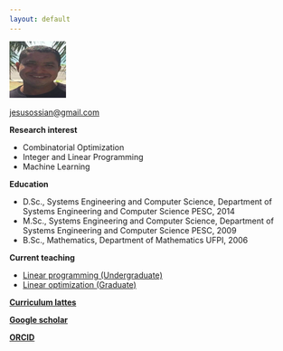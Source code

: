 ```yaml
---
layout: default
---
```


<img src="/assets/images/jossian.png" width="100" height="100">

jesusossian@gmail.com

**Research interest**
- Combinatorial Optimization
- Integer and Linear Programming
- Machine Learning

**Education**
- D.Sc., Systems Engineering and Computer Science, Department of Systems Engineering and Computer Science PESC, 2014
- M.Sc., Systems Engineering and Computer Science, Department of Systems Engineering and Computer Science PESC, 2009
- B.Sc., Mathematics, Department of Mathematics UFPI, 2006

**Current teaching**
- [Linear programming (Undergraduate)](./https://sites.google.com/site/jesusossian/cc0263?authuser=0)
- [Linear optimization (Graduate)](./https://sites.google.com/site/jesusossian/ccp9001?authuser=0)


[**Curriculum lattes**](./http://www.google.com/url?q=http%3A%2F%2Flattes.cnpq.br%2F4282182643218971&sa=D&sntz=1&usg=AOvVaw015zc8s71knsTck1lBcN-R)

[**Google scholar**](./https://scholar.google.com.br/citations?user=QJoIO_cAAAAJ&hl=pt-BR)

[**ORCID**](./https://www.google.com/url?q=https%3A%2F%2Forcid.org%2F0000-0003-4475-2290&sa=D&sntz=1&usg=AOvVaw3JV11rDuu4lrgV5tbds25U)

